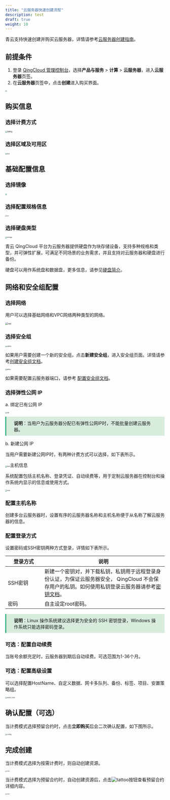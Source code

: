 ```yaml
---
title: "云服务器快速创建流程"
description: test
draft: true
weight: 10
---
```


青云支持快速创建并购买云服务器，详情请参考[云服务器创建指南](../../manual/vm_instance/)。

## 前提条件

1. 登录 [QingCloud 管理控制台](https://console.qingcloud.com/login)，选择**产品与服务** > **计算** > **云服务器**，进入**云服务器**页签。
2. 在**云服务器**页签中，点击**创建**进入购买界面。

<img src="../../quickstart/_images/vm_1.png" style="zoom: 33%;" />

## 购买信息

### 选择计费方式

<img src="../../quickstart/_images/billing.png" alt="billing" style="zoom:40%;" />

### 选择区域及可用区

<img src="../../quickstart/_images/area.png" alt="area" style="zoom: 30%;" />

## 基础配置信息

### 选择镜像

<img src="../../quickstart/_images/mirror.png" style="zoom:33%;" />

### 选择配置规格信息

<img src="../../quickstart/_images/type.png" alt="type" style="zoom: 25%;" />  

### 选择硬盘类型

<img src="../../quickstart/_images/storage.png" alt="storage" style="zoom: 33%;" />

青云 QingCloud 平台为云服务器提供硬盘作为块存储设备，支持多种规格和类型，并可弹性扩展，可满足不同场景的业务需求，并且支持对云服务器和硬盘进行备份。

硬盘可以用作系统盘和数据盘，更多信息，请参见[硬盘简介](/storage/disk/intro/introduction/)。

## 网络和安全组配置

### 选择网络

用户可以选择基础网络和VPC网络两种类型的网络。

<img src="../../quickstart/_images/net.png" alt="net" style="zoom:50%;" />

### 选择安全组

<img src="../../quickstart/_images/safety.png" alt="safety" style="zoom:33%;" />

如果用户需要创建一个新的安全组，点击**新建安全组**，进入安全组页面。详情请参考[创建安全组文档](/security/security_group/manual/sg_create/)。

<img src="../../quickstart/_images/safety_1.png" alt="safety" style="zoom:30%;" />

如果需要配置云服务器端口，请参考 [配置安全组文档](/security/security_group/manual/sg_setting/)。

### 选择弹性公网 IP

a. 绑定已有公网 IP

<img src="../../quickstart/_images/eip.png" alt="eip" style="zoom:33%;" />

<span style="display: block; background-color: #D8ECDE; padding: 10px 24px; margin: 10px 0; border-left: 3px solid #00a971;">
   <b>说明</b>：当用户为云服务器分配已有弹性公网IP时，不能批量创建云服务器。

</span>

b. 新建公网 IP

当用户需要新建公网IP时，有两种计费方式可以选择，如下表所示。

<img src="../../quickstart/_images/byte.png" alt="byte" style="zoom:33%;" />主机信息

系统配置包括主机名称、登录凭证、自动续费等，用于定制云服务器在控制台和操作系统内显示的信息或使用方式。

<img src="../../quickstart/_images/host.png" alt="host" style="zoom: 33%;" />

### 配置主机名称

创建多台云服务器时，设置有序的云服务器名称和主机名称便于从名称了解云服务器的信息。

### 配置登录方式

设置密码或SSH密钥两种方式登录，详情如下表所示。

| <span style="display:inline-block;width:100px">登录方式</span> | 说明                                                         |
| ------------------------------------------------------------ | ------------------------------------------------------------ |
| SSH密钥                                                      | 新建一个密钥对，并下载私钥，私钥用于远程登录身份认证，为保证云服务器安全， QingCloud 不会保存用户的私钥。如何使用私钥登录云服务器请参考[密钥文档](/compute/ssh/manual/ssh/)。 |
| 密码                                                         | 自主设定root密码。                                           |

<span style="display: block; background-color: #D8ECDE; padding: 10px 24px; margin: 10px 0; border-left: 3px solid #00a971;">
   <b>说明</b>：Linux 操作系统建议选择更为安全的 SSH 密钥登录，Windows 操作系统只能选择密码登录。

</span>

### 可选：配置自动续费

当账号余额充足时，云服务器到期后自动续费。可选范围为1-36个月。

### 可选：配置高级设置

可以选择配置HostName、自定义数据、网卡多队列、备份、标签、项目、安置策略组。

<img src="../../quickstart/_images/senior_host.png" alt="senior_host" style="zoom: 33%;" />

## 确认配置（可选）

当计费模式选择预留合约时，点击**立即购买**后会二次确认配置，如下图所示。

<img src="../../quickstart/_images/config.png" alt="config" style="zoom:33%;" />

## 完成创建

当计费模式选择为按需计费时，则自动创建资源。

<img src="../../quickstart/_images/create.png" alt="create" style="zoom:25%;" />

当计费模式选择为预留合约时，自动创建资源后，点击![tattoo](../../quickstart/_images/tattoo.png)按钮查看预留合约详细内容。

<img src="../../quickstart/_images/check_creation.png" alt="create" style="zoom: 25%;" />